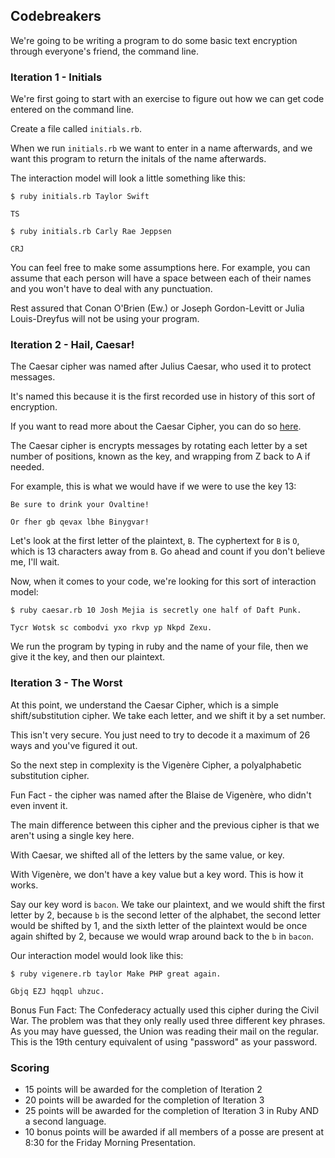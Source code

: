 ## Codebreakers

We're going to be writing a program to do some basic text encryption through everyone's friend, the command line.

### Iteration 1 - Initials

We're first going to start with an exercise to figure out how we can get code entered on the command line.

Create a file called `initials.rb`.

When we run `initials.rb` we want to enter in a name afterwards, and we want this program to return the initals of the name afterwards.

The interaction model will look a little something like this:

```
$ ruby initials.rb Taylor Swift

TS

$ ruby initials.rb Carly Rae Jeppsen

CRJ

```

You can feel free to make some assumptions here. For example, you can assume that each person will have a space between each of their names and you won't have to deal with any punctuation.

Rest assured that Conan O'Brien (Ew.) or Joseph Gordon-Levitt or Julia Louis-Dreyfus will not be using your program.


### Iteration 2 - Hail, Caesar!

The Caesar cipher was named after Julius Caesar, who used it to protect messages.

It's named this because it is the first recorded use in history of this sort of encryption.

If you want to read more about the Caesar Cipher, you can do so [here](https://en.wikipedia.org/wiki/Caesar_cipher).

The Caesar cipher is encrypts messages by rotating each letter by a set number of positions, known as the key,  and wrapping from Z back to A if needed.

For example, this is what we would have if we were to use the key 13:

```
Be sure to drink your Ovaltine!

Or fher gb qevax lbhe Binygvar!
```

Let's look at the first letter of the plaintext, `B`. The cyphertext for `B` is `O`, which is 13 characters away from `B`. Go ahead and count if you don't believe me, I'll wait.

Now, when it comes to your code, we're looking for this sort of interaction model:

```
$ ruby caesar.rb 10 Josh Mejia is secretly one half of Daft Punk.

Tycr Wotsk sc combodvi yxo rkvp yp Nkpd Zexu.

```

We run the program by typing in ruby and the name of your file, then we give it the key, and then our plaintext.


### Iteration 3 - The Worst

At this point, we understand the Caesar Cipher, which is a simple shift/substitution cipher. We take each letter, and we shift it by a set number.

This isn't very secure. You just need to try to decode it a maximum of 26 ways and you've figured it out.

So the next step in complexity is the Vigenère Cipher, a polyalphabetic substitution cipher.

Fun Fact - the cipher was named after the Blaise de Vigenère, who didn't even invent it.

The main difference between this cipher and the previous cipher is that we aren't using a single key here.

With Caesar, we shifted all of the letters by the same value, or key.

With Vigenère, we don't have a key value but a key word. This is how it works.

Say our key word is `bacon`. We take our plaintext, and we would shift the first letter by 2, because `b` is the second letter of the alphabet, the second letter would be shifted by 1,
and the sixth letter of the plaintext would be once again shifted by 2, because we would wrap around back to the `b` in `bacon`.

Our interaction model would look like this:

```
$ ruby vigenere.rb taylor Make PHP great again.

Gbjq EZJ hqqpl uhzuc.
```

Bonus Fun Fact: The Confederacy actually used this cipher during the Civil War. The problem was that they only really used three different key phrases. As you may have guessed, the Union was reading their mail on the regular. This is the 19th century equivalent of using "password" as your password.

### Scoring

* 15 points will be awarded for the completion of Iteration 2
* 20 points will be awarded for the completion of Iteration 3
* 25 points will be awarded for the completion of Iteration 3 in Ruby AND a second language.
* 10 bonus points will be awarded if all members of a posse are present at 8:30 for the Friday Morning Presentation.
